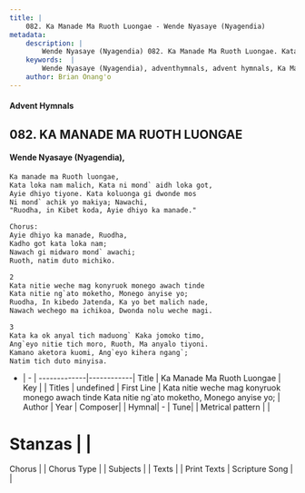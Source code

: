 ```yaml
---
title: |
    082. Ka Manade Ma Ruoth Luongae - Wende Nyasaye (Nyagendia)
metadata:
    description: |
        Wende Nyasaye (Nyagendia) 082. Ka Manade Ma Ruoth Luongae. Kata nitie weche mag konyruok monego awach tinde Kata nitie ng`ato moketho, Monego anyise yo; Ruodha, In kibedo Jatenda, Ka yo bet malich nade, Nawach wechego ma ichikoa, Dwonda nolu weche magi.  
    keywords:  |
        Wende Nyasaye (Nyagendia), adventhymnals, advent hymnals, Ka Manade Ma Ruoth Luongae, Kata nitie weche mag konyruok monego awach tinde Kata nitie ng`ato moketho, Monego anyise yo;. 
    author: Brian Onang'o
---
```


#### Advent Hymnals
## 082. KA MANADE MA RUOTH LUONGAE
####  Wende Nyasaye (Nyagendia),

```txt
Ka manade ma Ruoth luongae,
Kata loka nam malich, Kata ni mond` aidh loka got,
Ayie dhiyo tiyone. Kata koluonga gi dwonde mos
Ni mond` achik yo makiya; Nawachi,
"Ruodha, in Kibet koda, Ayie dhiyo ka manade."

Chorus:
Ayie dhiyo ka manade, Ruodha,
Kadho got kata loka nam;
Nawach gi midwaro mond` awachi;
Ruoth, natim duto michiko.

2
Kata nitie weche mag konyruok monego awach tinde
Kata nitie ng`ato moketho, Monego anyise yo;
Ruodha, In kibedo Jatenda, Ka yo bet malich nade,
Nawach wechego ma ichikoa, Dwonda nolu weche magi.

3
Kata ka ok anyal tich maduong` Kaka jomoko timo,
Ang`eyo nitie tich moro, Ruoth, Ma anyalo tiyoni.
Kamano aketora kuomi, Ang`eyo kihera ngang`;
Natim tich duto minyisa.

```

- |   -  |
-------------|------------|
Title | Ka Manade Ma Ruoth Luongae |
Key |  |
Titles | undefined |
First Line | Kata nitie weche mag konyruok monego awach tinde Kata nitie ng`ato moketho, Monego anyise yo; |
Author | 
Year | 
Composer| |
Hymnal|  - |
Tune|  |
Metrical pattern | |
# Stanzas |  |
Chorus |  |
Chorus Type |  |
Subjects | |
Texts |  |
Print Texts | 
Scripture Song |  |
    
